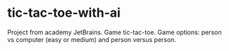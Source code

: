 # tic-tac-toe-with-ai
Project from academy JetBrains.
Game tic-tac-toe. 
Game options:
person vs computer (easy or medium) and person versus person.
